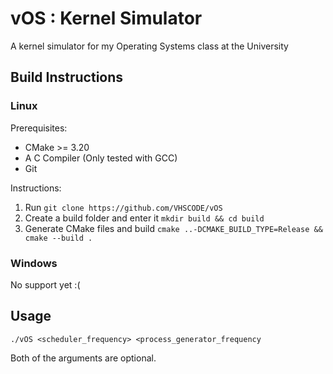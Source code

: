 # vOS : Kernel Simulator
A kernel simulator for my Operating Systems class at the University


## Build Instructions

### Linux

Prerequisites:
- CMake >= 3.20
- A C Compiler (Only tested with GCC)
- Git

Instructions:

1. Run `git clone https://github.com/VHSCODE/vOS`
2. Create a build folder and enter it `mkdir build && cd build`
3. Generate CMake files and build `cmake ..-DCMAKE_BUILD_TYPE=Release && cmake --build .`

### Windows

No support yet :(

## Usage

`./vOS <scheduler_frequency> <process_generator_frequency`

Both of the arguments are optional.